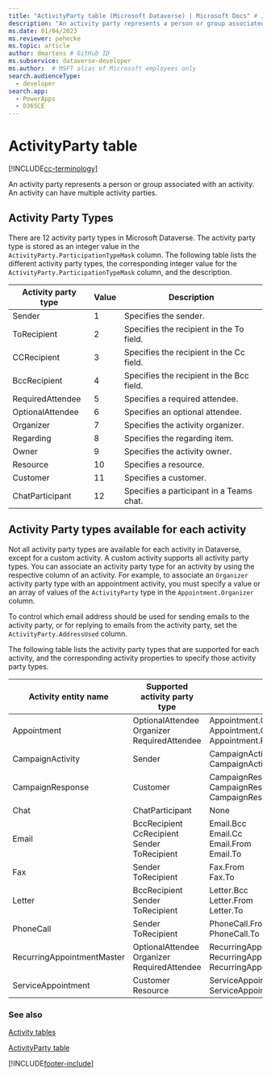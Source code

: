 ```yaml
---
title: "ActivityParty table (Microsoft Dataverse) | Microsoft Docs" # Intent and product brand in a unique string of 43-59 chars including spaces
description: "An activity party represents a person or group associated with an activity. An activity can have multiple activity parties"
ms.date: 01/04/2023
ms.reviewer: pehecke
ms.topic: article
author: dmartens # GitHub ID
ms.subservice: dataverse-developer
ms.author:  # MSFT alias of Microsoft employees only
search.audienceType: 
  - developer
search.app: 
  - PowerApps
  - D365CE
---
```

# ActivityParty table

[!INCLUDE[cc-terminology](includes/cc-terminology.md)]

An activity party represents a person or group associated with an activity. An activity can have multiple activity parties.  
  
<a name="ActivityPartyTypes"></a>   

## Activity Party Types  

 There are 12 activity party types in Microsoft Dataverse. The activity party type is stored as an integer value in the `ActivityParty.ParticipationTypeMask` column. The following table lists the different activity party types, the corresponding integer value for the `ActivityParty.ParticipationTypeMask` column, and the description.  
  
|Activity party type|Value|Description|  
|-------------------------|-----------|-----------------|  
|Sender|1|Specifies the sender.|  
|ToRecipient|2|Specifies the recipient in the To field.|  
|CCRecipient|3|Specifies the recipient in the Cc field.|  
|BccRecipient|4|Specifies the recipient in the Bcc field.|  
|RequiredAttendee|5|Specifies a required attendee.|  
|OptionalAttendee|6|Specifies an optional attendee.|  
|Organizer|7|Specifies the activity organizer.|  
|Regarding|8|Specifies the regarding item.|  
|Owner|9|Specifies the activity owner.|  
|Resource|10|Specifies a resource.|  
|Customer|11|Specifies a customer.|  
|ChatParticipant|12|Specifies a participant in a Teams chat.|  
  
<a name="SupportedActivityPartyTypes"></a>   

## Activity Party types available for each activity  
 
Not all activity party types are available for each activity in Dataverse, except for a custom activity. A custom activity supports all activity party types. You can associate an activity party type for an activity by using the respective column of an activity. For example, to associate an `Organizer` activity party type with an appointment activity, you must specify a value or an array of values of the `ActivityParty` type in the `Appointment.Organizer` column.  
  
 To control which email address should be used for sending emails to the activity party, or for replying to emails from the activity party, set the `ActivityParty.AddressUsed` column.  
  
 The following table lists the activity party types that are supported for each activity, and the corresponding activity properties to specify those activity party types.  
  
|Activity entity name|Supported activity party type|Activity attribute|  
|--------------------------|-----------------------------------|------------------------|  
|Appointment|OptionalAttendee<br />Organizer<br />RequiredAttendee|Appointment.OptionalAttendees<br />Appointment.Organizer<br />Appointment.RequiredAttendees|  
|CampaignActivity|Sender|CampaignActivity.Partners<br />CampaignActivity.From|  
|CampaignResponse|Customer|CampaignResponse.Customer<br />CampaignResponse.Partner<br />CampaignResponse.From|  
|Chat|ChatParticipant|None|  
|Email|BccRecipient<br />CcRecipient<br />Sender<br />ToRecipient|Email.Bcc<br />Email.Cc<br />Email.From<br />Email.To|  
|Fax|Sender<br />ToRecipient|Fax.From<br />Fax.To|  
|Letter|BccRecipient<br />Sender<br />ToRecipient|Letter.Bcc<br />Letter.From<br />Letter.To|  
|PhoneCall|Sender<br />ToRecipient|PhoneCall.From<br />PhoneCall.To|  
|RecurringAppointmentMaster|OptionalAttendee<br />Organizer<br />RequiredAttendee|RecurringAppointmentMaster.OptionalAttendees<br />RecurringAppointmentMaster.Organizer<br />RecurringAppointmentMaster.RequiredAttendees|  
|ServiceAppointment|Customer<br />Resource|ServiceAppointment.Customers<br />ServiceAppointment.Resources|  
  
### See also  
 [Activity tables](activity-entities.md)   

 [ActivityParty table](reference/entities/activityparty.md)   
 

[!INCLUDE[footer-include](../../includes/footer-banner.md)]
